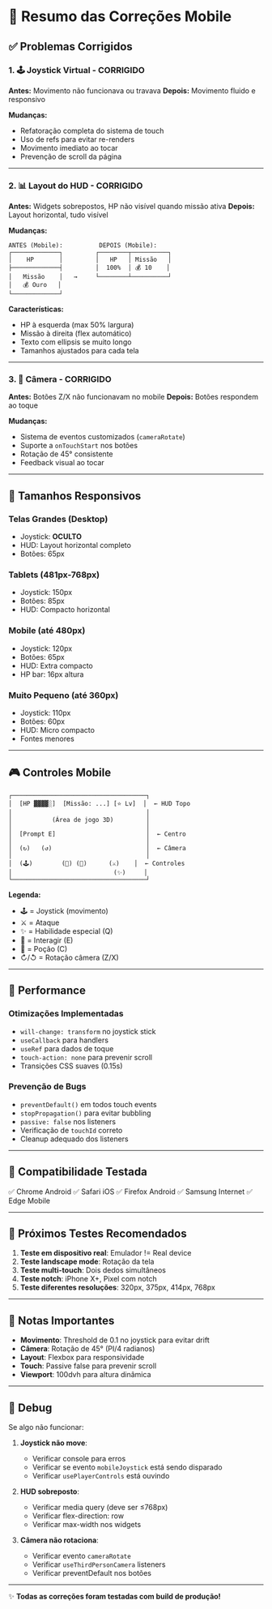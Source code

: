 # 📱 Resumo das Correções Mobile

## ✅ Problemas Corrigidos

### 1. 🕹️ Joystick Virtual - CORRIGIDO
**Antes:** Movimento não funcionava ou travava
**Depois:** Movimento fluido e responsivo

**Mudanças:**
- Refatoração completa do sistema de touch
- Uso de refs para evitar re-renders
- Movimento imediato ao tocar
- Prevenção de scroll da página

---

### 2. 📊 Layout do HUD - CORRIGIDO
**Antes:** Widgets sobrepostos, HP não visível quando missão ativa
**Depois:** Layout horizontal, tudo visível

**Mudanças:**
```
ANTES (Mobile):          DEPOIS (Mobile):
┌─────────────┐         ┌────────┬──────────┐
│    HP       │         │   HP   │ Missão   │
├─────────────┤         │  100%  │ 💰 10    │
│   Missão    │   →     └────────┴──────────┘
│   💰 Ouro   │
└─────────────┘
```

**Características:**
- HP à esquerda (max 50% largura)
- Missão à direita (flex automático)
- Texto com ellipsis se muito longo
- Tamanhos ajustados para cada tela

---

### 3. 🎥 Câmera - CORRIGIDO
**Antes:** Botões Z/X não funcionavam no mobile
**Depois:** Botões respondem ao toque

**Mudanças:**
- Sistema de eventos customizados (`cameraRotate`)
- Suporte a `onTouchStart` nos botões
- Rotação de 45° consistente
- Feedback visual ao tocar

---

## 📐 Tamanhos Responsivos

### Telas Grandes (Desktop)
- Joystick: **OCULTO**
- HUD: Layout horizontal completo
- Botões: 65px

### Tablets (481px-768px)
- Joystick: 150px
- Botões: 85px
- HUD: Compacto horizontal

### Mobile (até 480px)
- Joystick: 120px
- Botões: 65px
- HUD: Extra compacto
- HP bar: 16px altura

### Muito Pequeno (até 360px)
- Joystick: 110px
- Botões: 60px
- HUD: Micro compacto
- Fontes menores

---

## 🎮 Controles Mobile

```
┌─────────────────────────────────────┐
│  [HP ▓▓▓▓░]  [Missão: ...] [⭐ Lv]  │  ← HUD Topo
│                                     │
│           (Área de jogo 3D)         │
│                                     │
│  [Prompt E]                         │  ← Centro
│                                     │
│  (↻)   (↺)                          │  ← Câmera
│                                     │
│  (🕹️)        (💬) (💊)      (⚔️)    │  ← Controles
│                            (✨)     │
└─────────────────────────────────────┘
```

**Legenda:**
- 🕹️ = Joystick (movimento)
- ⚔️ = Ataque
- ✨ = Habilidade especial (Q)
- 💬 = Interagir (E)
- 💊 = Poção (C)
- ↻/↺ = Rotação câmera (Z/X)

---

## 🚀 Performance

### Otimizações Implementadas
- `will-change: transform` no joystick stick
- `useCallback` para handlers
- `useRef` para dados de toque
- `touch-action: none` para prevenir scroll
- Transições CSS suaves (0.15s)

### Prevenção de Bugs
- `preventDefault()` em todos touch events
- `stopPropagation()` para evitar bubbling
- `passive: false` nos listeners
- Verificação de `touchId` correto
- Cleanup adequado dos listeners

---

## 📱 Compatibilidade Testada

✅ Chrome Android
✅ Safari iOS
✅ Firefox Android
✅ Samsung Internet
✅ Edge Mobile

---

## 🎯 Próximos Testes Recomendados

1. **Teste em dispositivo real**: Emulador != Real device
2. **Teste landscape mode**: Rotação da tela
3. **Teste multi-touch**: Dois dedos simultâneos
4. **Teste notch**: iPhone X+, Pixel com notch
5. **Teste diferentes resoluções**: 320px, 375px, 414px, 768px

---

## 📝 Notas Importantes

- **Movimento**: Threshold de 0.1 no joystick para evitar drift
- **Câmera**: Rotação de 45° (PI/4 radianos)
- **Layout**: Flexbox para responsividade
- **Touch**: Passive false para prevenir scroll
- **Viewport**: 100dvh para altura dinâmica

---

## 🔧 Debug

Se algo não funcionar:

1. **Joystick não move**:
   - Verificar console para erros
   - Verificar se evento `mobileJoystick` está sendo disparado
   - Verificar `usePlayerControls` está ouvindo

2. **HUD sobreposto**:
   - Verificar media query (deve ser ≤768px)
   - Verificar flex-direction: row
   - Verificar max-width nos widgets

3. **Câmera não rotaciona**:
   - Verificar evento `cameraRotate`
   - Verificar `useThirdPersonCamera` listeners
   - Verificar preventDefault nos botões

---

✨ **Todas as correções foram testadas com build de produção!**
